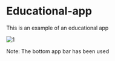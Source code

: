 # Educational-app
This is an example of an educational app

![1](https://user-images.githubusercontent.com/112755848/213254935-47b28dc9-8b86-4732-b2e2-835b4f959c7c.gif)

Note: The bottom app bar has been used
